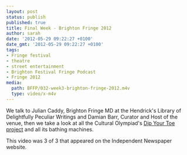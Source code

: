```yaml
---
layout: post
status: publish
published: true
title: Final Week - Brighton Fringe 2012
author: sarah
date: '2012-05-29 09:22:27 +0100'
date_gmt: '2012-05-29 09:22:27 +0100'
tags:
- Fringe festival
- theatre
- street entertainment
- Brighton Festival Fringe Podcast
- Fringe 2012
media:
  path: BFFP/032-week3-brighton-fringe-2012.m4v
  type: video/x-m4v
---
```

We talk to Julian Caddy, Brighton Fringe MD at the Hendrick's Library of 
Delightfully Peculiar Writings and Damian Barr, Curator and Host of the venue, 
then we take a look at all the Cultural Olympiad's 
<a href="http://www.dipyourtoe.co.uk" target="_blank">Dip Your Toe project</a> and all its 
bathing machines. 

This video was 3 of 3 that appeared on the Independent Newspaper website.
